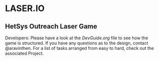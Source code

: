 # LASER.IO
## HetSys Outreach Laser Game

Developers: Please have a look at the *DevGuide.org* file to see how the game is structured. If you have any questions as to the design, contact @aravinthen. For a list of tasks arranged from easy to hard, check out the associated Project.
